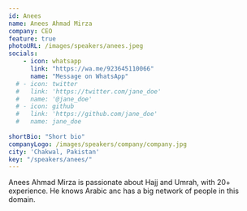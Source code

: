 ```yaml
---
id: Anees
name: Anees Ahmad Mirza
company: CEO
feature: true
photoURL: /images/speakers/anees.jpeg
socials:
    - icon: whatsapp
      link: "https://wa.me/923645110066"
      name: "Message on WhatsApp"
  # - icon: twitter
  #   link: 'https://twitter.com/jane_doe'
  #   name: '@jane_doe'
  # - icon: github
  #   link: 'https://github.com/jane_doe'
  #   name: jane_doe
  
shortBio: "Short bio"
companyLogo: /images/speakers/company/company.jpg
city: 'Chakwal, Pakistan'
key: "/speakers/anees/"
---
```


Anees Ahmad Mirza is passionate about Hajj and Umrah, with 20+ experience. He knows Arabic anc has a big network of people in this domain.

